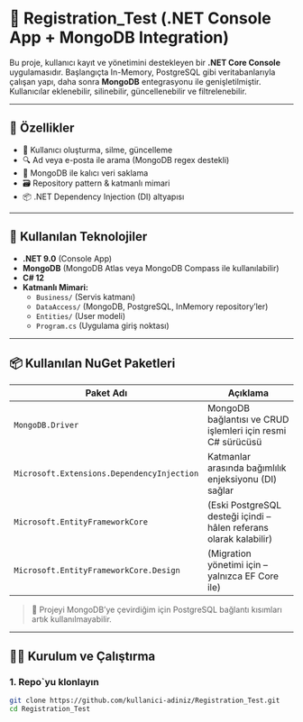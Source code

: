 # 🧾 Registration_Test (.NET Console App + MongoDB Integration)

Bu proje, kullanıcı kayıt ve yönetimini destekleyen bir **.NET Core Console** uygulamasıdır. Başlangıçta In-Memory, PostgreSQL gibi veritabanlarıyla çalışan yapı, daha sonra **MongoDB** entegrasyonu ile genişletilmiştir. Kullanıcılar eklenebilir, silinebilir, güncellenebilir ve filtrelenebilir.

---

## 📌 Özellikler

- 🧍 Kullanıcı oluşturma, silme, güncelleme
- 🔍 Ad veya e-posta ile arama (MongoDB regex destekli)
- 💾 MongoDB ile kalıcı veri saklama
- 🗃 Repository pattern & katmanlı mimari
- 📦 .NET Dependency Injection (DI) altyapısı
  
---

## 🧰 Kullanılan Teknolojiler

- **.NET 9.0** (Console App)
- **MongoDB** (MongoDB Atlas veya MongoDB Compass ile kullanılabilir)
- **C# 12**
- **Katmanlı Mimari:**
  - `Business/` (Servis katmanı)
  - `DataAccess/` (MongoDB, PostgreSQL, InMemory repository’ler)
  - `Entities/` (User modeli)
  - `Program.cs` (Uygulama giriş noktası)

---

## 📦 Kullanılan NuGet Paketleri

| Paket Adı | Açıklama |
|----------|----------|
| `MongoDB.Driver` | MongoDB bağlantısı ve CRUD işlemleri için resmi C# sürücüsü |
| `Microsoft.Extensions.DependencyInjection` | Katmanlar arasında bağımlılık enjeksiyonu (DI) sağlar |
| `Microsoft.EntityFrameworkCore` | (Eski PostgreSQL desteği içindi – hâlen referans olarak kalabilir) |
| `Microsoft.EntityFrameworkCore.Design` | (Migration yönetimi için – yalnızca EF Core ile) |

> 🔁 Projeyi MongoDB’ye çevirdiğim için PostgreSQL bağlantı kısımları artık kullanılmayabilir.

---

## 🧑‍💻 Kurulum ve Çalıştırma

### 1. Repo`yu klonlayın

```bash
git clone https://github.com/kullanici-adiniz/Registration_Test.git
cd Registration_Test
